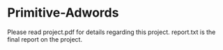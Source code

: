 Primitive-Adwords
=================
Please read project.pdf for details regarding this project.
report.txt is the final report on the project.

